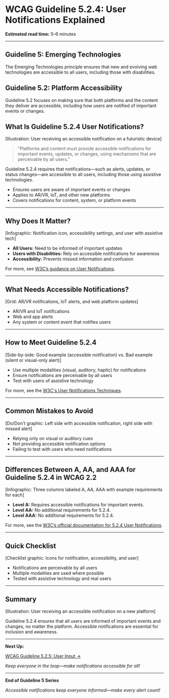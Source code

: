 <!--
title: WCAG Guideline 5.2.4: User Notifications Explained
series: Making the Web Accessible for All
description: A practical guide to WCAG Guideline 5.2.4 (User Notifications)—what it means, why it matters, and how to ensure notifications on new platforms are accessible to all users.
keywords: wcag 5.2.4, user notifications, accessibility, web standards, user experience, emerging technologies
image: wcag-5-2-4-user-notifications.png
imageAlt: Illustration of a user receiving an accessible notification on a futuristic device
-->

# **WCAG Guideline 5.2.4: User Notifications Explained**

**Estimated read time:** 5–6 minutes

---

## **Guideline 5: Emerging Technologies**

The Emerging Technologies principle ensures that new and evolving web technologies are accessible to all users, including those with disabilities.

## **Guideline 5.2: Platform Accessibility**

Guideline 5.2 focuses on making sure that both platforms and the content they deliver are accessible, including how users are notified of important events or changes.

## **What Is Guideline 5.2.4 User Notifications?**

[Illustration: User receiving an accessible notification on a futuristic device]

> "Platforms and content must provide accessible notifications for important events, updates, or changes, using mechanisms that are perceivable by all users."

Guideline 5.2.4 requires that notifications—such as alerts, updates, or status changes—are accessible to all users, including those using assistive technologies.

- Ensures users are aware of important events or changes
- Applies to AR/VR, IoT, and other new platforms
- Covers notifications for content, system, or platform events

---

## **Why Does It Matter?**

[Infographic: Notification icon, accessibility settings, and user with assistive tech]

- **All Users:** Need to be informed of important updates
- **Users with Disabilities:** Rely on accessible notifications for awareness
- **Accessibility:** Prevents missed information and confusion

For more, see [W3C’s guidance on User Notifications](https://www.w3.org/WAI/standards-guidelines/wcag/new-in-22/).

---

## **What Needs Accessible Notifications?**

[Grid: AR/VR notifications, IoT alerts, and web platform updates]

- AR/VR and IoT notifications
- Web and app alerts
- Any system or content event that notifies users

---

## **How to Meet Guideline 5.2.4**

[Side-by-side: Good example (accessible notification) vs. Bad example (silent or visual-only alert)]

- Use multiple modalities (visual, auditory, haptic) for notifications
- Ensure notifications are perceivable by all users
- Test with users of assistive technology

For more, see the [W3C's User Notifications Techniques](https://www.w3.org/WAI/standards-guidelines/wcag/new-in-22/).

---

## **Common Mistakes to Avoid**

[Do/Don't graphic: Left side with accessible notification, right side with missed alert]

- Relying only on visual or auditory cues
- Not providing accessible notification options
- Failing to test with users who need notifications

---

## **Differences Between A, AA, and AAA for Guideline 5.2.4 in WCAG 2.2**

[Infographic: Three columns labeled A, AA, AAA with example requirements for each]

- **Level A:** Requires accessible notifications for important events.
- **Level AA:** No additional requirements for 5.2.4.
- **Level AAA:** No additional requirements for 5.2.4.

For more, see the [W3C’s official documentation for 5.2.4 User Notifications](https://www.w3.org/WAI/standards-guidelines/wcag/new-in-22/).

---

## **Quick Checklist**

[Checklist graphic: Icons for notification, accessibility, and user]

- Notifications are perceivable by all users
- Multiple modalities are used where possible
- Tested with assistive technology and real users

---

## **Summary**

[Illustration: User receiving an accessible notification on a new platform]

Guideline 5.2.4 ensures that all users are informed of important events and changes, no matter the platform. Accessible notifications are essential for inclusion and awareness.

---

**Next Up:**

[WCAG Guideline 5.2.5: User Input →](WCAG-Guideline-5-2-5-User-Input-Explained.md)

*Keep everyone in the loop—make notifications accessible for all!*

---

**End of Guideline 5 Series**

*Accessible notifications keep everyone informed—make every alert count!*
